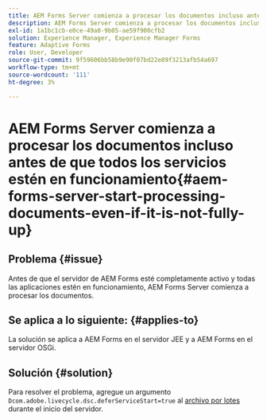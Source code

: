 ```yaml
---
title: AEM Forms Server comienza a procesar los documentos incluso antes de que todos los servicios estén en funcionamiento.
description: AEM Forms Server comienza a procesar los documentos incluso antes de que todos los servicios estén en funcionamiento en el servidor JEE y en el servidor OSGi.
exl-id: 1a1bc1cb-e0ce-49a0-9b05-ae59f900cfb2
solution: Experience Manager, Experience Manager Forms
feature: Adaptive Forms
role: User, Developer
source-git-commit: 9f59606bb58b9e90f07bd22e89f3213afb54a697
workflow-type: tm+mt
source-wordcount: '111'
ht-degree: 3%

---
```


# AEM Forms Server comienza a procesar los documentos incluso antes de que todos los servicios estén en funcionamiento{#aem-forms-server-start-processing-documents-even-if-it-is-not-fully-up}

## Problema {#issue}

<!--When user restarts AEM Forms server, the current calling processes or services still continue such as rendering PDF documents and more. It causes the restart of the AEM Forms server to not startup correctly.-->

Antes de que el servidor de AEM Forms esté completamente activo y todas las aplicaciones estén en funcionamiento, AEM Forms Server comienza a procesar los documentos.


## Se aplica a lo siguiente: {#applies-to}

La solución se aplica a AEM Forms en el servidor JEE y a AEM Forms en el servidor OSGi.

## Solución {#solution}

Para resolver el problema, agregue un argumento `Dcom.adobe.livecycle.dsc.deferServiceStart=true` al [archivo por lotes](https://experienceleague.adobe.com/docs/experience-manager-65/deploying/deploying/command-line-start-and-stop.html#windows-platform-start-bat-script-example) durante el inicio del servidor.
